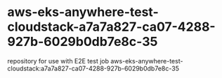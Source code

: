 # aws-eks-anywhere-test-cloudstack-a7a7a827-ca07-4288-927b-6029b0db7e8c-35
repository for use with E2E test job aws-eks-anywhere-test-cloudstack:a7a7a827-ca07-4288-927b-6029b0db7e8c-35
